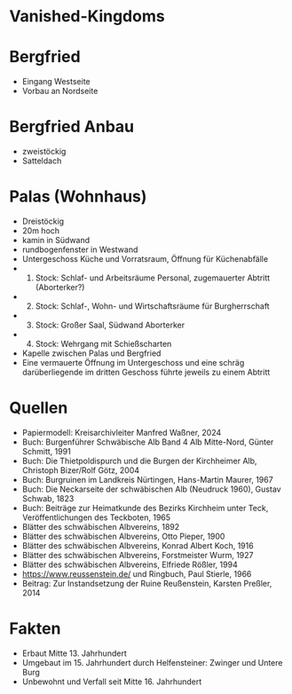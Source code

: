 # Vanished-Kingdoms
# Bergfried
- Eingang Westseite
- Vorbau an Nordseite
# Bergfried Anbau
- zweistöckig
- Satteldach
# Palas (Wohnhaus)
- Dreistöckig
- 20m hoch
- kamin in Südwand
- rundbogenfenster in Westwand
- Untergeschoss Küche und Vorratsraum, Öffnung für Küchenabfälle
- 1. Stock: Schlaf- und Arbeitsräume Personal, zugemauerter Abtritt (Aborterker?)
- 2. Stock: Schlaf-, Wohn- und Wirtschaftsräume für Burgherrschaft
- 3. Stock: Großer Saal, Südwand Aborterker
- 4. Stock: Wehrgang mit Schießscharten
- Kapelle zwischen Palas und Bergfried
- Eine vermauerte Öffnung im Untergeschoss und eine schräg darüberliegende im dritten Geschoss führte jeweils zu einem Abtritt

# Quellen
- Papiermodell: Kreisarchivleiter Manfred Waßner, 2024
- Buch: Burgenführer Schwäbische Alb Band 4 Alb Mitte-Nord, Günter Schmitt, 1991
- Buch: Die Thietpoldispurch und die Burgen der Kirchheimer Alb, Christoph Bizer/Rolf Götz, 2004
- Buch: Burgruinen im Landkreis Nürtingen, Hans-Martin Maurer, 1967
- Buch: Die Neckarseite der schwäbischen Alb (Neudruck 1960), Gustav Schwab, 1823
- Buch: Beiträge zur Heimatkunde des Bezirks Kirchheim unter Teck, Veröffentlichungen des Teckboten, 1965
- Blätter des schwäbischen Albvereins, 1892
- Blätter des schwäbischen Albvereins, Otto Pieper, 1900
- Blätter des schwäbischen Albvereins, Konrad Albert Koch, 1916
- Blätter des schwäbischen Albvereins, Forstmeister Wurm, 1927
- Blätter des schwäbischen Albvereins, Elfriede Rößler, 1994
- https://www.reussenstein.de/ und Ringbuch, Paul Stierle, 1966
- Beitrag: Zur Instandsetzung der Ruine Reußenstein, Karsten Preßler, 2014

# Fakten
- Erbaut Mitte 13. Jahrhundert
- Umgebaut im 15. Jahrhundert durch Helfensteiner: Zwinger und Untere Burg
- Unbewohnt und Verfall seit Mitte 16. Jahrhundert
